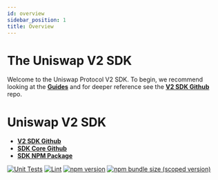 ```yaml
---
id: overview
sidebar_position: 1
title: Overview
---
```


# The Uniswap V2 SDK

Welcome to the Uniswap Protocol V2 SDK. To begin, we recommend looking at the [**Guides**](./guides/01-quick-start.md) and for deeper reference see the [**V2 SDK Github**](https://github.com/Uniswap/v2-sdk) repo.


# Uniswap V2 SDK

- [**V2 SDK Github**](https://github.com/Uniswap/v2-sdk)
- [**SDK Core Github**](https://github.com/Uniswap/sdk-core)
- [**SDK NPM Package**](https://www.npmjs.com/package/@uniswap/v2-sdk)

[![Unit Tests](https://github.com/Uniswap/v2-sdk/workflows/Unit%20Tests/badge.svg)](https://github.com/Uniswap/v2-sdk/actions?query=workflow%3A%22Unit+Tests%22)
[![Lint](https://github.com/Uniswap/v2-sdk/workflows/Lint/badge.svg)](https://github.com/Uniswap/v2-sdk/actions?query=workflow%3ALint)
[![npm version](https://img.shields.io/npm/v/@uniswap/v2-sdk/latest.svg)](https://www.npmjs.com/package/@uniswap/v2-sdk/v/latest)
[![npm bundle size (scoped version)](https://img.shields.io/bundlephobia/minzip/@uniswap/v2-sdk/latest.svg)](https://bundlephobia.com/result?p=@uniswap/v2-sdk@latest)